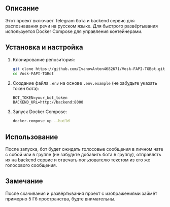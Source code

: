 ## Описание
Этот проект включает Telegram бота и backend сервис для распознавания речи на русском языке. Для быстрого развёртывания используется Docker Compose для управления контейнерами.

## Установка и настройка
1. Клонирование репозитория:
   ```bash
   git clone https://github.com/IvanovAnton4682671/Vosk-FAPI-TGBot.git
   cd Vosk-FAPI-TGBot
   ```

2. Создание файла `.env` на основе `.env.example` (не забудьте указать токен бота):
   ```env
   BOT_TOKEN=your_bot_token
   BACKEND_URL=http://backend:8000
   ```

3. Запуск Docker Compose:
   ```bash
   docker-compose up --build
   ```

## Использование
После запуска, бот будет ожидать голосовые сообщения в личном чате с собой или в группе (не забудьте добавить бота в группу), отправлять их на backend сервис и отвечать пользователю текстом из его же голосового сообщения.

## Замечание
После скачивания и развёртывания проект с изображениями займёт примерно 5 Гб пространства, будте внимательны.
